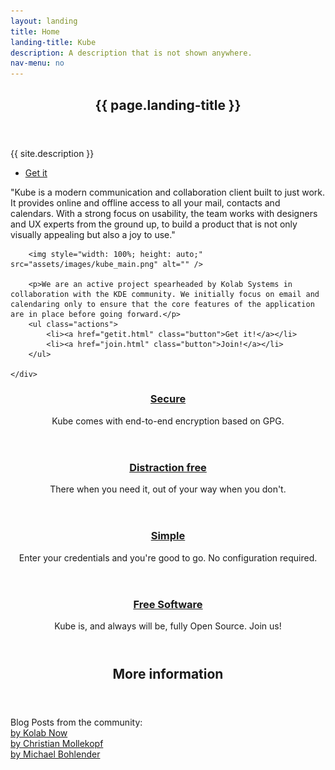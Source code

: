 ```yaml
---
layout: landing
title: Home
landing-title: Kube
description: A description that is not shown anywhere.
nav-menu: no
---
```


<!-- Banner -->
<section id="banner" class="major">
    <div class="inner">
        <header class="major">
            <h1>{{ page.landing-title }}</h1>
        </header>
        <div class="content">
            <p>{{ site.description }}</p>
            <ul class="actions">
                <li><a href="getit.html" class="button next scrolly">Get it</a></li>
            </ul>
        </div>
    </div>
</section>

<!-- Main -->
<div id="main">

<section id="one">
    <div class="inner">
        <p>"Kube is a modern communication and collaboration client built to just work. It provides online and offline access to all your mail, contacts and calendars. With a strong focus on usability, the team works with designers and UX experts from the ground up, to build a product that is not only visually appealing but also a joy to use."</p>

        <img style="width: 100%; height: auto;" src="assets/images/kube_main.png" alt="" />

        <p>We are an active project spearheaded by Kolab Systems in collaboration with the KDE community. We initially focus on email and calendaring only to ensure that the core features of the application are in place before going forward.</p>
        <ul class="actions">
            <li><a href="getit.html" class="button">Get it!</a></li>
            <li><a href="join.html" class="button">Join!</a></li>
        </ul>

    </div>
</section>

<section id="tiles" class="tiles">
    <article>
            <header class="major">
                    <h3><a href="features.html" class="link">Secure</a></h3>
                    <p>Kube comes with end-to-end encryption based on GPG.</p>
            </header>
    </article>
    <article>
            <header class="major">
                    <h3><a href="features.html" class="link">Distraction free</a></h3>
                    <p>There when you need it, out of your way when you don't.</p>
            </header>
    </article>
    <article>
            <header class="major">
                    <h3><a href="features.html" class="link">Simple</a></h3>
                    <p>Enter your credentials and you're good to go. No configuration required.</p>
            </header>
    </article>
    <article>
            <header class="major">
                    <h3><a href="join.html" class="link">Free Software</a></h3>
                    <p>Kube is, and always will be, fully Open Source. Join us!</p>
            </header>
    </article>
</section>

<section id="stuff">
    <div class="inner">
        <header class="major">
            <h2>More information</h2>
        </header>
        <p>
        Blog Posts from the community:
        <br/> <a href="https://blogs.kolabnow.com/tag/kube">by Kolab Now</a>
        <br/> <a href="https://cmollekopf.wordpress.com/tag/kube/">by Christian Mollekopf</a>
        <br/> <a href="https://mbohlender.wordpress.com">by Michael Bohlender</a>
        </p>
    </div>
</section>

</div>

